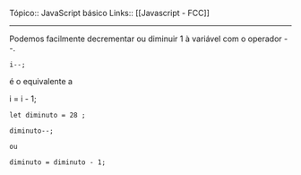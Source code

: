 Tópico:: JavaScript básico
Links:: [[Javascript - FCC]]

---
Podemos facilmente decrementar ou  diminuir 1 à variável com o operador --.

`i--;`

é o equivalente a

i = i - 1;

```
let diminuto = 28 ;

diminuto--;

ou 

diminuto = diminuto - 1;
```